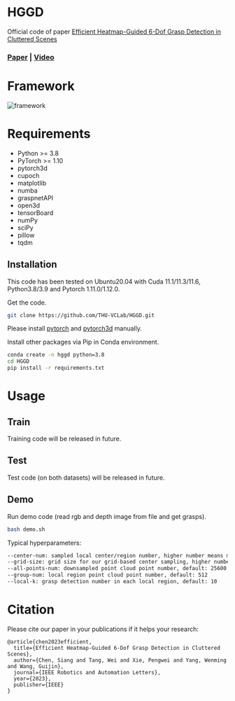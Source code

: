 # HGGD

Official code of paper [Efficient Heatmap-Guided 6-Dof Grasp Detection in Cluttered Scenes](https://ieeexplore.ieee.org/document/10168242)

### [Paper](https://ieeexplore.ieee.org/abstract/document/10168242/) | [Video](https://www.youtube.com/watch?v=V8gG1eHbrsU)

# Framework

![framework](./images/framework.jpg)

# Requirements

- Python >= 3.8
- PyTorch >= 1.10
- pytorch3d
- cupoch
- matplotlib
- numba
- graspnetAPI
- open3d
- tensorBoard
- numPy
- sciPy
- pillow
- tqdm

## Installation

This code has been tested on Ubuntu20.04 with Cuda 11.1/11.3/11.6, Python3.8/3.9 and Pytorch 1.11.0/1.12.0.

Get the code.

```bash
git clone https://github.com/THU-VCLab/HGGD.git
```

Please install [pytorch](https://pytorch.org/) and [pytorch3d](https://github.com/facebookresearch/pytorch3d/blob/main/INSTALL.md) manually.

Install other packages via Pip in Conda environment.

```bash
conda create -n hggd python=3.8
cd HGGD
pip install -r requirements.txt
```

# Usage

## Train

Training code will be released in future.

## Test

Test code (on both datasets) will be released in future.

## Demo

Run demo code (read rgb and depth image from file and get grasps).

```bash
bash demo.sh
```

Typical hyperparameters:

```bash
--center-num: sampled local center/region number, higher number means more regions&grasps, but gets slower speed, default: 48
--grid-size: grid size for our grid-based center sampling, higher number means sparser centers, default: 8
--all-points-num: downsampled point cloud point number, default: 25600
--group-num: local region point cloud point number, default: 512
--local-k: grasp detection number in each local region, default: 10
```

# Citation

Please cite our paper in your publications if it helps your research:

```
@article{chen2023efficient,
  title={Efficient Heatmap-Guided 6-Dof Grasp Detection in Cluttered Scenes},
  author={Chen, Siang and Tang, Wei and Xie, Pengwei and Yang, Wenming and Wang, Guijin},
  journal={IEEE Robotics and Automation Letters},
  year={2023},
  publisher={IEEE}
}
```
